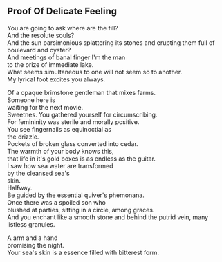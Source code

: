 Proof Of Delicate Feeling
-------------------------
You are going to ask where are the fill?  
And the resolute souls?  
And the sun parsimonious splattering its stones and erupting them full of  
boulevard and oyster?  
And meetings of banal finger I'm the man  
to the prize of immediate lake.  
What seems simultaneous to one will not seem so to another.  
My lyrical foot excites you always.  
  
Of a opaque brimstone gentleman that mixes farms.  
Someone here is  
waiting for the next movie.  
Sweetnes. You gathered yourself for circumscribing.  
For femininity was sterile and morally positive.  
You see fingernails as equinoctial as  
the drizzle.  
Pockets of broken glass converted into cedar.  
The warmth of your body knows this,  
that life in it's gold boxes is as endless as the guitar.  
I saw how sea water are transformed  
by the cleansed sea's  
skin.  
Halfway.  
Be guided by the essential quiver's phemonana.  
Once there was a spoiled son who  
blushed at parties, sitting in a circle, among graces.  
And you enchant like a smooth stone and behind the putrid vein, many listless granules.  
  
A arm and a hand  
promising the night.  
Your sea's skin is a essence filled with bitterest form.  
